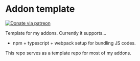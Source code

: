 # Addon template

[![Donate via patreon](https://img.shields.io/badge/patreon-donate-green.svg)](https://www.patreon.com/trgk)

Template for my addons. Currently it supports...

- npm + typescript + webpack setup for bundling JS codes.

This repo serves as a template repo for most of my addons.
